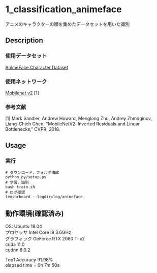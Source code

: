 1_classification_animeface
====
アニメのキャラクターの顔を集めたデータセットを用いた識別

## Description
### 使用データセット
[AnimeFace Character Dataset](http://www.nurs.or.jp/%7Enagadomi/animeface-character-dataset/README.html)

### 使用ネットワーク
[Mobilenet v2](https://arxiv.org/abs/1801.04381) [1]

### 参考文献
[1] Mark Sandler, Andrew Howard, Menglong Zhu, Andrey Zhmoginov, Liang-Chieh Chen, "MobileNetV2: Inverted Residuals and Linear Bottlenecks," CVPR, 2018.  

## Usage
### 実行
```
# ダウンロード，フォルダ構成
python py/setup.py
# 学習，識別
bash train.sh
# ログ確認
tensorboard --logdir=log/animeface
```

## 動作環境(確認済み)
OS: Ubuntu 18.04  
プロセッサ Intel Core i9 3.6GHz  
グラフィック GeForce RTX 2080 Ti x2  
cuda 11.0  
cudnn 8.0.2  

Top1 Accuracy 91.98%  
elapsed time = 0h 7m 50s

